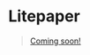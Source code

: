 
# Litepaper

> [Coming soon!](https://github.com/AramidFinance/whitepapers-litepapers/tree/main/zero-bridge-v1)

